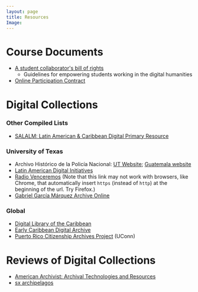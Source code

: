 ```yaml
---
layout: page
title: Resources
Image:
---
```


# Course Documents
* [A student collaborator's bill of rights](https://cdh.ucla.edu/news/a-student-collaborators-bill-of-rights/)
	* Guidelines for empowering students working in the digital humanities
* [Online Participation Contract](../../pdf/OnlineParticipationContract.pdf)

# Digital Collections
### Other Compiled Lists
* [SALALM: Latin American & Caribbean Digital Primary Resource](https://salalm.org/collection-development-resources/digital-primary-resources/)

### University of Texas
* Archivo Hist&oacute;rico de la Polic&iacute;a Nacional: [UT Website](http://ahpn.lib.utexas.edu/); [Guatemala website](http://archivohistoricopn.org/)  
* [Latin American Digital Initiatives](https://ladi.lib.utexas.edu/)  
* [Radio Venceremos](av.lib.utexas.edu/index.php?title=Category:Radio_Venceremos) (Note that this link may not work with browsers, like Chrome, that automatically insert `https` (instead of `http`) at the beginning of the url. Try Firefox.)  
* [Gabriel Garc&iacute;a M&aacute;rquez Archive Online](https://hrc.contentdm.oclc.org/digital/collection/p15878coll51/)  

### Global
* [Digital Library of the Caribbean](http://www.dloc.com/)
* [Early Caribbean Digital Archive](https://ecda.northeastern.edu/)
* [Puerto Rico Citizenship Archives Project](https://scholarscollaborative.org/PuertoRico/) (UConn) 

# Reviews of Digital Collections
* [American Archivist: Archival Technologies and Resources](https://www2.archivists.org/american-archivist-reviews/tech-and-resources)
* [sx archipelagos](http://www.smallaxe.net/sxarchipelagos/)